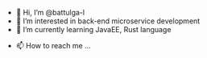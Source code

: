 - 👋 Hi, I’m @battulga-l
- 👀 I’m interested in back-end microservice development
- 🌱 I’m currently learning JavaEE, Rust language
<!---- 💞️ I’m looking to collaborate on Full Stack and Middleware development solutions--->
- 📫 How to reach me ... <!--https://battulga-l.github.io-->

<!---
battulgal/battulgal is a ✨ special ✨ repository because its `README.md` (this file) appears on your GitHub profile.
You can click the Preview link to take a look at your changes.
--->
